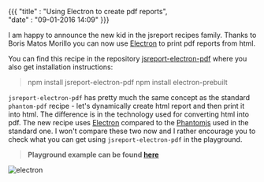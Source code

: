 ﻿{{{
    "title"    : "Using Electron to create pdf reports",	
    "date"     : "09-01-2016 14:09"	
}}}

I am happy to announce the new kid in the jsreport recipes family. Thanks to Boris Matos Morillo you can now use [Electron](http://electron.atom.io/) to print pdf reports from html. 

You can find this recipe in the repository [jsreport-electron-pdf](https://github.com/bjrmatos/jsreport-electron-pdf) where you also get installation instructions:
> npm install jsreport-electron-pdf
npm install electron-prebuilt

`jsreport-electron-pdf` has pretty much the same concept as the standard `phantom-pdf` recipe - let's dynamically create html report and then print it into html. The difference is in the technology used for converting html into pdf. The new recipe uses [Electron](http://electron.atom.io/) compared to the [Phantomjs](http://phantomjs.org/) used in the standard one. I won't compare these two now and I rather encourage you to check what you can get using `jsreport-electron-pdf` in the playground. 

>**Playground example can be found [here](https://playground.jsreport.net/#playground/ZJZMyHgm2e/2)**

![electron](http://jsreport.net/blog/electron.gif)

